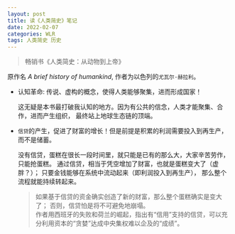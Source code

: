 ```yaml
---
layout: post
title: 读《人类简史》笔记
date: 2022-02-07
categories: WLR  
tags: 人类简史 历史
---
```

> 畅销书《人类简史：从动物到上帝》

原作名 *A brief history of humankind*, 
作者为以色列的`尤瓦尔·赫拉利`。

* 认知革命: 传说、虚构的概念，使得人类能够聚集，进而形成国家！

  这无疑是本书最打破我认知的地方。因为有公共的信念，人类才能聚集、合作，进而产生组织，
  最终站上地球生态链的顶端。

* `信贷`的产生，促进了财富的增长！但是前提是积累的利润需要投入到再生产，而不是储蓄。

   没有信贷，蛋糕在很长一段时间里，就只能是已有的那么大，大家辛苦劳作，只能抢蛋糕。
   通过信贷，相当于凭空增加了财富，也就是蛋糕变大了（虚胖？）；
   只要金钱能够在系统中流动起来（即利润投入到再生产），
   那么整个流程就能持续转起来。
   
   > 如果基于信贷的资金确实创造了新的财富，那么整个蛋糕确实是变大了；
   否则，信贷怕是将不可避免地崩塌。  
   作者用西班牙的失败和荷兰的崛起，指出有“信用”支持的信贷，可以充分利用资本的“贪婪”达成中央集权难以企及的“成绩”。
